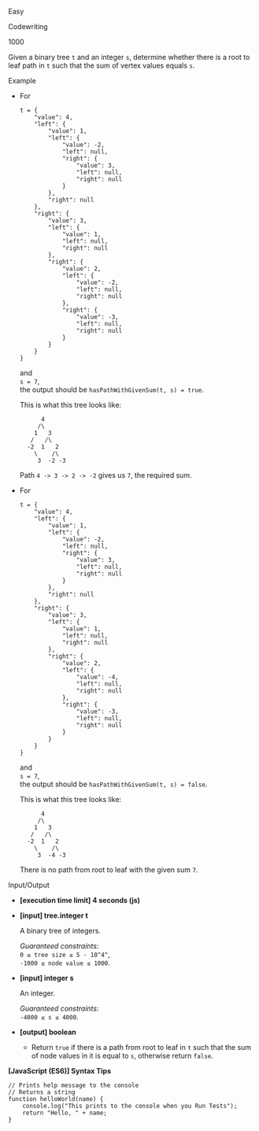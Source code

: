 Easy

Codewriting

1000

Given a binary tree `t` and an integer `s`, determine whether there is a root to leaf path in `t` such that the sum of vertex values equals `s`.

Example

-   For

    ```
    t = {
        "value": 4,
        "left": {
            "value": 1,
            "left": {
                "value": -2,
                "left": null,
                "right": {
                    "value": 3,
                    "left": null,
                    "right": null
                }
            },
            "right": null
        },
        "right": {
            "value": 3,
            "left": {
                "value": 1,
                "left": null,
                "right": null
            },
            "right": {
                "value": 2,
                "left": {
                    "value": -2,
                    "left": null,
                    "right": null
                },
                "right": {
                    "value": -3,
                    "left": null,
                    "right": null
                }
            }
        }
    }

    ```

    and\
    `s = 7`,\
    the output should be `hasPathWithGivenSum(t, s) = true`.

    This is what this tree looks like:

    ```
          4
         /\
        1   3
       /   /\
      -2  1   2
        \    /\
         3  -2 -3

    ```

    Path `4 -> 3 -> 2 -> -2` gives us `7`, the required sum.

-   For

    ```
    t = {
        "value": 4,
        "left": {
            "value": 1,
            "left": {
                "value": -2,
                "left": null,
                "right": {
                    "value": 3,
                    "left": null,
                    "right": null
                }
            },
            "right": null
        },
        "right": {
            "value": 3,
            "left": {
                "value": 1,
                "left": null,
                "right": null
            },
            "right": {
                "value": 2,
                "left": {
                    "value": -4,
                    "left": null,
                    "right": null
                },
                "right": {
                    "value": -3,
                    "left": null,
                    "right": null
                }
            }
        }
    }

    ```

    and\
    `s = 7`,\
    the output should be `hasPathWithGivenSum(t, s) = false`.

    This is what this tree looks like:

    ```
          4
         /\
        1   3
       /   /\
      -2  1   2
        \    /\
         3  -4 -3

    ```

    There is no path from root to leaf with the given sum `7`.

Input/Output

-   **[execution time limit] 4 seconds (js)**

-   **[input] tree.integer t**

    A binary tree of integers.

    *Guaranteed constraints:*\
    `0 ≤ tree size ≤ 5 - 10^4^`,\
    `-1000 ≤ node value ≤ 1000`.

-   **[input] integer s**

    An integer.

    *Guaranteed constraints:*\
    `-4000 ≤ s ≤ 4000`.

-   **[output] boolean**

    -   Return `true` if there is a path from root to leaf in `t` such that the sum of node values in it is equal to `s`, otherwise return `false`.

**[JavaScript (ES6)] Syntax Tips**

```
// Prints help message to the console
// Returns a string
function helloWorld(name) {
    console.log("This prints to the console when you Run Tests");
    return "Hello, " + name;
}

```
